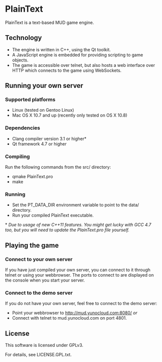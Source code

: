 PlainText
=========

PlainText is a text-based MUD game engine.

Technology
----------

 * The engine is written in C++, using the Qt toolkit.
 * A JavaScript engine is embedded for providing scripting to game
   objects.
 * The game is accessible over telnet, but also hosts a web interface
   over HTTP which connects to the game using WebSockets.

Running your own server
-----------------------

### Supported platforms ###

 * Linux (tested on Gentoo Linux)
 * Mac OS X 10.7 and up (recently only tested on OS X 10.8)

### Dependencies ###

 * Clang compiler version 3.1 or higher*
 * Qt framework 4.7 or higher

### Compiling ###

Run the following commands from the src/ directory:

 * qmake PlainText.pro
 * make

### Running ###

 * Set the PT_DATA_DIR environment variable to point to the data/ directory.
 * Run your compiled PlainText executable.

\* *Due to usage of new C++11 features. You might get lucky with GCC 4.7 too,
    but you will need to update the PlainText.pro file yourself.*

Playing the game
----------------

### Connect to your own server ###

If you have just compiled your own server, you can connect to it through telnet
or using your webbrowser. The ports to connect to are displayed on the console
when you start your server.

### Connect to the demo server ###

If you do not have your own server, feel free to connect to the demo server:

 * Point your webbrowser to http://mud.yunocloud.com:8080/ *or*
 * Connect with telnet to mud.yunocloud.com on port 4801.

License
-------

This software is licensed under GPLv3.

For details, see LICENSE.GPL.txt.
